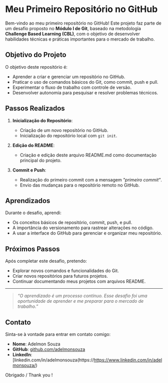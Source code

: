 # Meu Primeiro Repositório no GitHub

Bem-vindo ao meu primeiro repositório no GitHub! Este projeto faz parte de um desafio proposto no **Módulo I de Git**, baseado na metodologia **Challenge Based Learning (CBL)**, com o objetivo de desenvolver habilidades técnicas e práticas importantes para o mercado de trabalho.

## Objetivo do Projeto

O objetivo deste repositório é:

- Aprender a criar e gerenciar um repositório no GitHub.
- Praticar o uso de comandos básicos do Git, como commit, push e pull.
- Experimentar o fluxo de trabalho com controle de versão.
- Desenvolver autonomia para pesquisar e resolver problemas técnicos.

## Passos Realizados

1. **Inicialização do Repositório**:
   - Criação de um novo repositório no GitHub.
   - Inicialização do repositório local com `git init`.

2. **Edição do README**:

   - Criação e edição deste arquivo README.md como documentação principal do projeto.

3. **Commit e Push**:
   - Realização do primeiro commit com a mensagem _"primeiro commit"_.
   - Envio das mudanças para o repositório remoto no GitHub.

## Aprendizados

Durante o desafio, aprendi:

- Os conceitos básicos de repositório, commit, push, e pull.
- A importância do versionamento para rastrear alterações no código.
- A usar a interface do GitHub para gerenciar e organizar meu repositório.

## Próximos Passos

Após completar este desafio, pretendo:

- Explorar novos comandos e funcionalidades do Git.
- Criar novos repositórios para futuros projetos.
- Continuar documentando meus projetos com arquivos README.

---

> _“O aprendizado é um processo contínuo. Esse desafio foi uma oportunidade de aprender e me preparar para o mercado de trabalho.”_

## Contato

Sinta-se à vontade para entrar em contato comigo:

- **Nome**: Adelmon Souza
- **GitHub**: [github.com/adelmonsouza](https://github.com/adelmonsouza)
- **LinkedIn**: [linkedin.com/in/adelmonsouza(https://https://www.linkedin.com/in/adelmonsouza/)


Obrigado / Thank you !